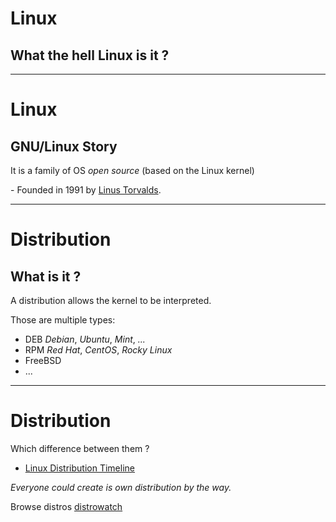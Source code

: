 <!-- .slide: data-auto-animate -->
# Linux
## **What the hell Linux is it ?**

---
<!-- .slide: data-auto-animate -->
# Linux
## GNU/Linux Story

It is a family of OS _open source_ (based on the Linux kernel)

\- Founded in 1991 by [Linus Torvalds](https://en.wikipedia.org/wiki/Linus_Torvalds).

---
<!-- .slide: data-auto-animate -->
# Distribution
## What is it ?

A distribution allows the kernel to be interpreted.

Those are multiple types:
+ DEB *Debian*, *Ubuntu*, *Mint*, *...*
+ RPM *Red Hat*, *CentOS*, *Rocky Linux*
+ FreeBSD
+ ...

---
<!-- .slide: data-auto-animate -->
# Distribution

Which difference between them ?
* [Linux Distribution Timeline](resources/01-Linux_Distribution_Timeline.svg)

_Everyone could create is own distribution by the way._

Browse distros [distrowatch](https://distrowatch.com/)

